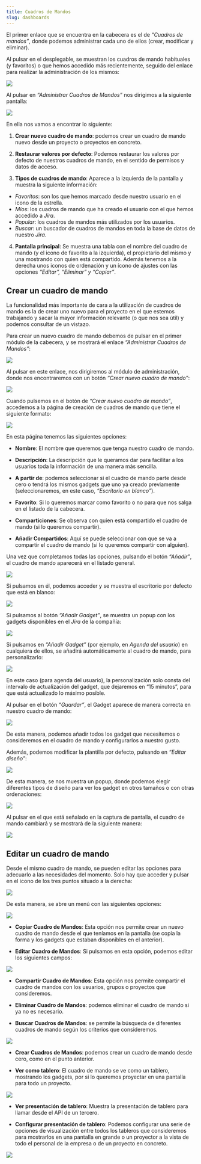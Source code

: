 ```yaml
---
title: Cuadros de Mandos
slug: dashboards
---
```


El primer enlace que se encuentra en la cabecera es el de _“Cuadros de mandos”_, donde podemos administrar cada uno de ellos (crear, modificar y eliminar).

Al pulsar en el desplegable, se muestran los cuadros de mando habituales (y favoritos) o que hemos accedido más recientemente, seguido del enlace para realizar la administración de los mismos:

![](/images/qap/jira/01.png)

Al pulsar en _“Administrar Cuadros de Mandos”_ nos dirigimos a la siguiente pantalla:

![](/images/qap/jira/02.png)

En ella nos vamos a encontrar lo siguiente:

1. **Crear nuevo cuadro de mando**: podemos crear un cuadro de mando nuevo desde un proyecto o proyectos en concreto.

2. **Restaurar valores por defecto**: Podemos restaurar los valores por defecto de nuestros cuadros de mando, en el sentido de permisos y datos de acceso.

3. **Tipos de cuadros de mando**: Aparece a la izquierda de la pantalla y muestra la siguiente información:

  - _Favoritos_: son los que hemos marcado desde nuestro usuario en el icono de la estrella.
  - _Míos_: los cuadros de mando que ha creado el usuario con el que hemos accedido a _Jira_.
  - _Popular_: los cuadros de mandos más utilizados por los usuarios.
  - _Buscar_: un buscador de cuadros de mandos en toda la base de datos de nuestro _Jira_.

4. **Pantalla principal**: Se muestra una tabla con el nombre del cuadro de mando (y el icono de favorito a la izquierda), el propietario del mismo y una mostrando con quien está compartido. Además tenemos a la derecha unos iconos de ordenación y un ícono de ajustes con las opciones _“Editar”, “Eliminar” y “Copiar”_.

## Crear un cuadro de mando

La funcionalidad más importante de cara a la utilización de cuadros de mando es la de crear uno nuevo para el proyecto en el que estemos trabajando y sacar la mayor información relevante (o que nos sea útil) y podemos consultar de un vistazo.

Para crear un nuevo cuadro de mando debemos de pulsar en el primer módulo de la cabecera, y se mostrará el enlace _“Administrar Cuadros de Mandos”_:

![](/images/qap/jira/03.png)

Al pulsar en este enlace, nos dirigiremos al módulo de administración, donde nos encontraremos con un botón _“Crear nuevo cuadro de mando”_:

![](/images/qap/jira/04.png)

Cuando pulsemos en el botón de _“Crear nuevo cuadro de mando”_, accedemos a la página de creación de cuadros de mando que tiene el siguiente formato:

![](/images/qap/jira/05.png)

En esta página tenemos las siguientes opciones:

* **Nombre**: El nombre que queremos que tenga nuestro cuadro de mando.

* **Descripción**: La descripción que le queramos dar para facilitar a los usuarios toda la información de una manera más sencilla.

* **A partir de**: podemos seleccionar si el cuadro de mando parte desde cero o tendrá los mismos gadgets que uno ya creado previamente (seleccionaremos, en este caso, _“Escritorio en blanco”_).

* **Favorito**: Si lo queremos marcar como favorito o no para que nos salga en el listado de la cabecera.

* **Comparticiones**: Se observa con quien está compartido el cuadro de mando (si lo queremos compartir).

* **Añadir Compartidos**: Aquí se puede seleccionar con que se va a compartir el cuadro de mando (si lo queremos compartir con alguien).

Una vez que completamos todas las opciones, pulsando el botón _“Añadir”_, el cuadro de mando aparecerá en el listado general.

![](/images/qap/jira/06.png)

Si pulsamos en él, podemos acceder y se muestra el escritorio por defecto que está en blanco:

![](/images/qap/jira/07.png)

Si pulsamos al botón _“Añadir Gadget”_, se muestra un popup con los gadgets disponibles en el _Jira_ de la compañía:

![](/images/qap/jira/08.png)

Si pulsamos en _“Añadir Gadget”_ (por ejemplo, en _Agenda del usuario_) en cualquiera de ellos, se añadirá automáticamente al cuadro de mando, para personalizarlo:

![](/images/qap/jira/09.png)

En este caso (para agenda del usuario), la personalización solo consta del intervalo de actualización del gadget, que dejaremos en “15 minutos”, para que está actualizado lo máximo posible.

Al pulsar en el botón _“Guardar”_, el Gadget aparece de manera correcta en nuestro cuadro de mando:

![](/images/qap/jira/10.png)

De esta manera, podemos añadir todos los gadget que necesitemos o consideremos en el cuadro de mando y configurarlos a nuestro gusto.

Además, podemos modificar la plantilla por defecto, pulsando en _“Editar diseño”_:

![](/images/qap/jira/11.png)

De esta manera, se nos muestra un popup, donde podemos elegir diferentes tipos de diseño para ver los gadget en otros tamaños o con otras ordenaciones:

![](/images/qap/jira/12.png)

Al pulsar en el que está señalado en la captura de pantalla, el cuadro de mando cambiará y se mostrará de la siguiente manera:

![](/images/qap/jira/13.png)

## Editar un cuadro de mando

Desde el mismo cuadro de mando, se pueden editar las opciones para adecuarlo a las necesidades del momento. Solo hay que acceder y pulsar en el icono de los tres puntos situado a la derecha:

![](/images/qap/jira/14.png)

De esta manera, se abre un menú con las siguientes opciones:

![](/images/qap/jira/15.png)

* **Copiar Cuadro de Mandos**: Esta opción nos permite crear un nuevo cuadro de mando desde el que teníamos en la pantalla (se copia la forma y los gadgets que estaban disponibles en el anterior).

* **Editar Cuadro de Mandos**: Si pulsamos en esta opción, podemos editar los siguientes campos:

![](/images/qap/jira/16.png)

* **Compartir Cuadro de Mandos**: Esta opción nos permite compartir el cuadro de mandos con los usuarios, grupos o proyectos que consideremos.

* **Eliminar Cuadro de Mandos**: podemos eliminar el cuadro de mando si ya no es necesario.

* **Buscar Cuadros de Mandos**: se permite la búsqueda de diferentes cuadros de mando según los criterios que consideremos.

![](/images/qap/jira/17.png)

* **Crear Cuadros de Mandos**: podemos crear un cuadro de mando desde cero, como en el punto anterior.

* **Ver como tablero**: El cuadro de mando se ve como un tablero, mostrando los gadgets, por si lo queremos proyectar en una pantalla para todo un proyecto.

![](/images/qap/jira/18.png)

* **Ver presentación de tablero**: Muestra la presentación de tablero para llamar desde el API de un tercero.

* **Configurar presentación de tablero**: Podemos configurar una serie de opciones de visualización entre todos los tableros que consideremos para mostrarlos en una pantalla en grande o un proyector a la vista de todo el personal de la empresa o de un proyecto en concreto.

![](/images/qap/jira/19.png)
